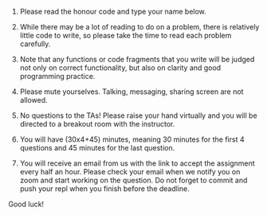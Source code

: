 1.	Please read the honour code and type your name below.

2.	While there may be a lot of reading to do on a problem, there is relatively little code to write, so please take the time to read each problem carefully.

3.	Note that any functions or code fragments that you write will be judged not only on correct functionality, but also on clarity and good programming practice.

4.	Please mute yourselves. Talking, messaging, sharing screen are not allowed. 

5.	No questions to the TAs! Please raise your hand virtually and you will be directed to a breakout room with the instructor.

6. You will have (30x4+45) minutes, meaning 30 minutes for the first 4 questions and 45 minutes for the last question. 

7. You will receive an email from us with the link to accept the assignment every half an hour. Please check your email when we notify you on zoom and start working on the question. Do not forget to commit and push your repl when you finish before the deadline.

Good luck!
 
